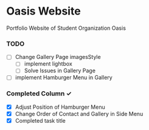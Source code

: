 # Oasis Website

Portfolio Website of Student Organization Oasis

### TODO

-   [ ] Change Gallery Page imagesStyle
    -   [ ] implement lightbox
    -   [ ] Solve Issues in Gallery Page
-   [ ] implement Hamburger Menu in Gallery

### Completed Column ✓

-   [x] Adjust Position of Hamburger Menu
-   [x] Change Order of Contact and Gallery in Side Menu
-   [x] Completed task title
